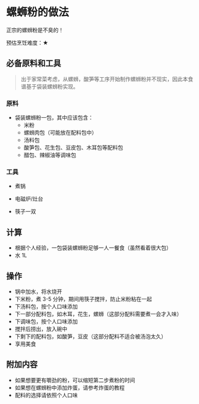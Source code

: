 # 螺蛳粉的做法

正宗的螺蛳粉是不臭的！

预估烹饪难度：★

## 必备原料和工具

> 出于家常菜考虑，从螺蛳，酸笋等工序开始制作螺蛳粉并不现实，因此本食谱基于袋装螺蛳粉实现。

### 原料

- 袋装螺蛳粉一包，其中应该包含：
  - 米粉
  - 螺蛳肉包（可能放在配料包中）
  - 汤料包
  - 酸笋包、花生包、豆皮包、木耳包等配料包
  - 醋包、辣椒油等调味包

### 工具

- 煮锅

- 电磁炉/灶台

- 筷子一双

## 计算

- 根据个人经验，一包袋装螺蛳粉足够一人一餐食（虽然看着很大包）
- 水 1L

## 操作

- 锅中加水，将水烧开
- 下米粉，煮 3-5 分钟，期间用筷子搅拌，防止米粉粘在一起
- 下汤料包，按个人口味添加
- 下一部分配料包，如木耳，花生，螺蛳（这部分配料需要煮一会才入味）
- 下调味包，按个人口味添加
- 搅拌后捞出，放入碗中
- 下剩下的配料包，如酸笋，豆皮（这部分配料不适合被汤泡太久）
- 享用美食

## 附加内容

- 如果想要更有嚼劲的粉，可以缩短第二步煮粉的时间
- 如果想在螺蛳粉中添加炸蛋，请参考炸蛋的教程
- 配料的选择请依照个人口味